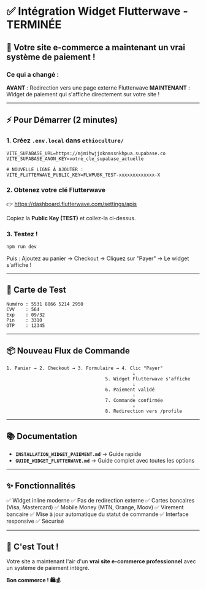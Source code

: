 # ✅ Intégration Widget Flutterwave - TERMINÉE

## 🎉 Votre site e-commerce a maintenant un vrai système de paiement !

### Ce qui a changé :

**AVANT** : Redirection vers une page externe Flutterwave
**MAINTENANT** : Widget de paiement qui s'affiche directement sur votre site !

---

## ⚡ Pour Démarrer (2 minutes)

### 1. Créez `.env.local` dans `ethioculture/`

```env
VITE_SUPABASE_URL=https://mjmihwjjoknmssnkhpua.supabase.co
VITE_SUPABASE_ANON_KEY=votre_cle_supabase_actuelle

# NOUVELLE LIGNE À AJOUTER :
VITE_FLUTTERWAVE_PUBLIC_KEY=FLWPUBK_TEST-xxxxxxxxxxxxx-X
```

### 2. Obtenez votre clé Flutterwave

👉 https://dashboard.flutterwave.com/settings/apis

Copiez la **Public Key (TEST)** et collez-la ci-dessus.

### 3. Testez !

```bash
npm run dev
```

Puis : Ajoutez au panier → Checkout → Cliquez sur "Payer" → Le widget s'affiche !

---

## 🧪 Carte de Test

```
Numéro : 5531 8866 5214 2950
CVV    : 564
Exp    : 09/32
Pin    : 3310
OTP    : 12345
```

---

## 📦 Nouveau Flux de Commande

```
1. Panier → 2. Checkout → 3. Formulaire → 4. Clic "Payer"
                                              ↓
                                    5. Widget Flutterwave s'affiche
                                              ↓
                                    6. Paiement validé
                                              ↓
                                    7. Commande confirmée
                                              ↓
                                    8. Redirection vers /profile
```

---

## 📚 Documentation

- **`INSTALLATION_WIDGET_PAIEMENT.md`** → Guide rapide
- **`GUIDE_WIDGET_FLUTTERWAVE.md`** → Guide complet avec toutes les options

---

## ✨ Fonctionnalités

✅ Widget inline moderne
✅ Pas de redirection externe
✅ Cartes bancaires (Visa, Mastercard)
✅ Mobile Money (MTN, Orange, Moov)
✅ Virement bancaire
✅ Mise à jour automatique du statut de commande
✅ Interface responsive
✅ Sécurisé

---

## 🎯 C'est Tout !

Votre site a maintenant l'air d'un **vrai site e-commerce professionnel** avec un système de paiement intégré.

**Bon commerce ! 🛍️💰**





